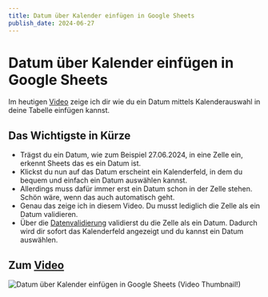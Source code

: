 ```yaml
---
title: Datum über Kalender einfügen in Google Sheets
publish_date: 2024-06-27
---
```


# Datum über Kalender einfügen in Google Sheets

Im heutigen [Video](https://youtu.be/xxJYaOIxhD8) zeige ich dir wie du ein Datum mittels Kalenderauswahl in deine Tabelle einfügen kannst. 

## Das Wichtigste in Kürze

- Trägst du ein Datum, wie zum Beispiel 27.06.2024, in eine Zelle ein, erkennt Sheets das es ein Datum ist.
- Klickst du nun auf das Datum erscheint ein Kalenderfeld, in dem du bequem und einfach ein Datum auswählen kannst.
- Allerdings muss dafür immer erst ein Datum schon in der Zelle stehen. Schön wäre, wenn das auch automatisch geht.
- Genau das zeige ich in diesem Video. Du musst lediglich die Zelle als ein Datum validieren.
- Über die [Datenvalidierung](https://youtu.be/esKUzIA2jqI) validierst du die Zelle als ein Datum. Dadurch wird dir sofort das Kalenderfeld angezeigt und du kannst ein Datum auswählen.

## Zum [Video](https://youtu.be/xxJYaOIxhD8)

![Datum über Kalender einfügen in Google Sheets (Video Thumbnail!)](../../thumbnails/Fertig598.jpg "Datum über Kalender einfügen in Google Sheets (Video Thumbnail!)")